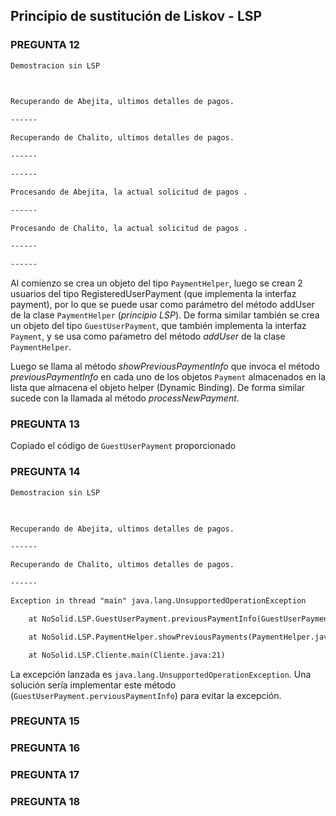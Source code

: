 ## Principio de sustitución de Liskov - LSP

### PREGUNTA 12
```txt
Demostracion sin LSP

  

Recuperando de Abejita, ultimos detalles de pagos.

------

Recuperando de Chalito, ultimos detalles de pagos.

------

------

Procesando de Abejita, la actual solicitud de pagos .

------

Procesando de Chalito, la actual solicitud de pagos .

------

------

```


Al comienzo se crea un objeto del tipo `PaymentHelper`, luego se crean 2 usuarios del tipo RegisteredUserPayment (que implementa la interfaz payment), por lo que se puede usar como parámetro del método addUser de la clase `PaymentHelper` (*principio LSP*). De forma similar también se crea un objeto del tipo `GuestUserPayment`, que también implementa la interfaz `Payment`, y se usa como paŕametro del método *addUser* de la clase `PaymentHelper`. 

Luego se llama al método *showPreviousPaymentInfo* que invoca el método *previousPaymentInfo* en cada uno de los objetos `Payment` almacenados en la lista que almacena el objeto helper (Dynamic Binding). De forma similar sucede con la llamada al método *processNewPayment*.

  

### PREGUNTA 13

Copiado el código de `GuestUserPayment` proporcionado



### PREGUNTA 14

```txt
Demostracion sin LSP

  

Recuperando de Abejita, ultimos detalles de pagos.

------

Recuperando de Chalito, ultimos detalles de pagos.

------

Exception in thread "main" java.lang.UnsupportedOperationException

    at NoSolid.LSP.GuestUserPayment.previousPaymentInfo(GuestUserPayment.java:11)

    at NoSolid.LSP.PaymentHelper.showPreviousPayments(PaymentHelper.java:14)

    at NoSolid.LSP.Cliente.main(Cliente.java:21)

```

  
La excepción lanzada es `java.lang.UnsupportedOperationException`. Una solución sería implementar este método (`GuestUserPayment.perviousPaymentInfo`) para evitar la excepción.

### PREGUNTA 15

### PREGUNTA 16

### PREGUNTA 17

### PREGUNTA 18
